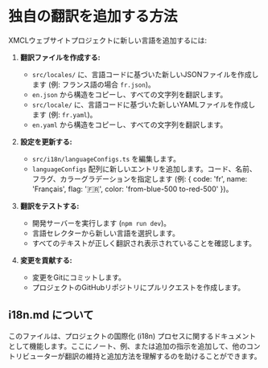 # 独自の翻訳を追加する方法

XMCLウェブサイトプロジェクトに新しい言語を追加するには:

1. **翻訳ファイルを作成する:**
   - `src/locales/` に、言語コードに基づいた新しいJSONファイルを作成します (例: フランス語の場合 `fr.json`)。
   - `en.json` から構造をコピーし、すべての文字列を翻訳します。
   - `src/locale/` に、言語コードに基づいた新しいYAMLファイルを作成します (例: `fr.yaml`)。
   - `en.yaml` から構造をコピーし、すべての文字列を翻訳します。

2. **設定を更新する:**
   - `src/i18n/languageConfigs.ts` を編集します。
   - `languageConfigs` 配列に新しいエントリを追加します。コード、名前、フラグ、カラーグラデーションを指定します (例: { code: 'fr', name: 'Français', flag: '🇫🇷', color: 'from-blue-500 to-red-500' })。

3. **翻訳をテストする:**
   - 開発サーバーを実行します (`npm run dev`)。
   - 言語セレクターから新しい言語を選択します。
   - すべてのテキストが正しく翻訳され表示されていることを確認します。

4. **変更を貢献する:**
   - 変更をGitにコミットします。
   - プロジェクトのGitHubリポジトリにプルリクエストを作成します。

## i18n.md について
このファイルは、プロジェクトの国際化 (i18n) プロセスに関するドキュメントとして機能します。ここにノート、例、または追加の指示を追加して、他のコントリビューターが翻訳の維持と追加方法を理解するのを助けることができます。